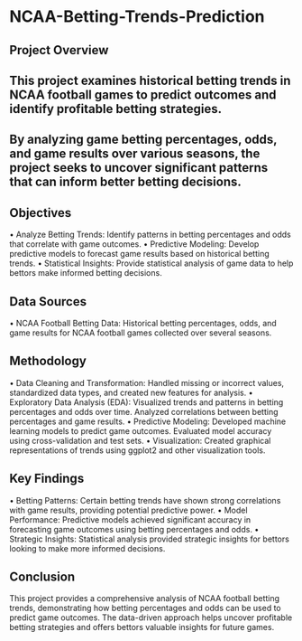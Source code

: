 # NCAA-Betting-Trends-Prediction

## Project Overview

## This project examines historical betting trends in NCAA football games to predict outcomes and identify profitable betting strategies. 

## By analyzing game betting percentages, odds, and game results over various seasons, the project seeks to uncover significant patterns that can inform better betting decisions.

## Objectives
•	Analyze Betting Trends: Identify patterns in betting percentages and odds that correlate with game outcomes.
•	Predictive Modeling: Develop predictive models to forecast game results based on historical betting trends.
•	Statistical Insights: Provide statistical analysis of game data to help bettors make informed betting decisions.
## Data Sources
•	NCAA Football Betting Data: Historical betting percentages, odds, and game results for NCAA football games collected over several seasons.
## Methodology
•	Data Cleaning and Transformation: Handled missing or incorrect values, standardized data types, and created new features for analysis.
•	Exploratory Data Analysis (EDA): Visualized trends and patterns in betting percentages and odds over time. Analyzed correlations between betting percentages and game results.
•	Predictive Modeling: Developed machine learning models to predict game outcomes. Evaluated model accuracy using cross-validation and test sets.
•	Visualization: Created graphical representations of trends using ggplot2 and other visualization tools.
## Key Findings
•	Betting Patterns: Certain betting trends have shown strong correlations with game results, providing potential predictive power.
•	Model Performance: Predictive models achieved significant accuracy in forecasting game outcomes using betting percentages and odds.
•	Strategic Insights: Statistical analysis provided strategic insights for bettors looking to make more informed decisions.

## Conclusion
This project provides a comprehensive analysis of NCAA football betting trends, demonstrating how betting percentages and odds can be used to predict game outcomes. The data-driven approach helps uncover profitable betting strategies and offers bettors valuable insights for future games.
